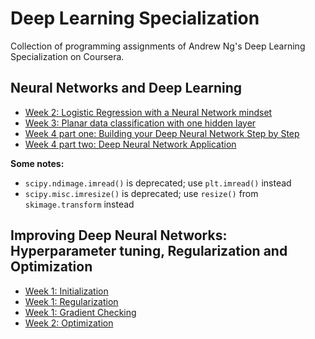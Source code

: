 # Deep Learning Specialization

Collection of programming assignments of Andrew Ng's Deep Learning Specialization on Coursera.

## Neural Networks and Deep Learning

- [Week 2: Logistic Regression with a Neural Network mindset](neural-networks-and-deep-learning/week2-pa/Logistic+Regression+with+a+Neural+Network+mindset+v5.ipynb)
- [Week 3: Planar data classification with one hidden layer](neural-networks-and-deep-learning/week3-pa/Planar+data+classification+with+one+hidden+layer+v5.ipynb)
- [Week 4 part one: Building your Deep Neural Network Step by Step](neural-networks-and-deep-learning/week4-pa/building-your-deep-neural-network/Building_your_Deep_Neural_Network_Step_by_Step_v8a.ipynb)
- [Week 4 part two: Deep Neural Network Application](neural-networks-and-deep-learning/week4-pa/deep-neural-network-application-image-classification/Deep+Neural+Network+-+Application+v8.ipynb)

**Some notes:**

- `scipy.ndimage.imread()` is deprecated; use `plt.imread()` instead
- `scipy.misc.imresize()` is deprecated; use `resize()` from `skimage.transform` instead

## Improving Deep Neural Networks: Hyperparameter tuning, Regularization and Optimization

- [Week 1: Initialization](improving-deep-neural-networks/initialization/Initialization.ipynb)
- [Week 1: Regularization](improving-deep-neural-networks/regularization/Regularization.ipynb)
- [Week 1: Gradient Checking](improving-deep-neural-networks/gradient-checking/Gradient-Checking.ipynb)
- [Week 2: Optimization](improving-deep-neural-networks/optimization-methods/Optimization-methods.ipynb)